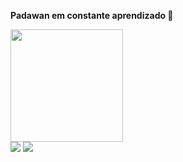 **Padawan em constante aprendizado 👋**

<div align="">
  <a href="https://github.com/MiMghtt">
  <img height="180em" src="https://github-readme-stats.vercel.app/api/top-langs/?username=MiMghtt&layout=compact&langs_count=7&theme=dracula"/>
 <!- <img height="180em" src="https://github-readme-stats.vercel.app/api?username=MiMghtt&show_icons=true&theme=dracula&include_all_commits=true&count_private=true"/> 
</div>
   
<div>
  <a href = "mailto:michellemarighetti1996@gamil.com"><img src="https://img.shields.io/badge/-Gmail-%23333?style=for-the-badge&logo=gmail&logoColor=white" target="_blank"></a>
  <a href="https://www.linkedin.com/in/mi-marighetti/" target="_blank"><img src="https://img.shields.io/badge/-LinkedIn-%230077B5?style=for-the-badge&logo=linkedin&logoColor=white" target="_blank"></a> 
  </div>
  
  
